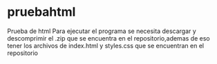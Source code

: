 # pruebahtml
Prueba de html
Para ejecutar el programa se necesita descargar y descomprimir el .zip que se encuentra en el repositorio,ademas de eso tener los archivos de index.html y styles.css que se encuentran en el repositorio
